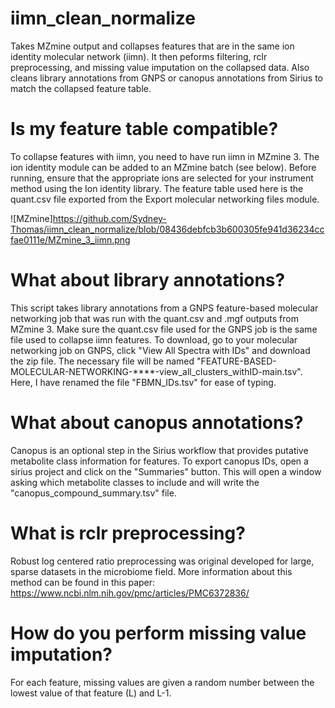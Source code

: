 # iimn_clean_normalize
Takes MZmine output and collapses features that are in the same ion identity molecular network (iimn). It then peforms filtering, rclr preprocessing, and missing value imputation on the collapsed data. Also cleans library annotations from GNPS or canopus annotations from Sirius to match the collapsed feature table.

# Is my feature table compatible? 
To collapse features with iimn, you need to have run iimn in MZmine 3. The ion identity module can be added to an MZmine batch (see below). Before running, ensure that the appropriate ions are selected for your instrument method using the Ion identity library. The feature table used here is the quant.csv file exported from the Export molecular networking files module.

![MZmine]https://github.com/Sydney-Thomas/iimn_clean_normalize/blob/08436debfcb3b600305fe941d36234ccfae0111e/MZmine_3_iimn.png

# What about library annotations?
This script takes library annotations from a GNPS feature-based molecular networking job that was run with the quant.csv and .mgf outputs from MZmine 3. Make sure the quant.csv file used for the GNPS job is the same file used to collapse iimn features. To download, go to your molecular networking job on GNPS, click "View All Spectra with IDs" and download the zip file. The necessary file will be named "FEATURE-BASED-MOLECULAR-NETWORKING-****-view_all_clusters_withID-main.tsv". Here, I have renamed the file "FBMN_IDs.tsv" for ease of typing. 

# What about canopus annotations? 
Canopus is an optional step in the Sirius workflow that provides putative metabolite class information for features. To export canopus IDs, open a sirius project and click on the "Summaries" button. This will open a window asking which metabolite classes to include and will write the "canopus_compound_summary.tsv" file.

# What is rclr preprocessing?
Robust log centered ratio preprocessing was original developed for large, sparse datasets in the microbiome field. More information about this method can be found in this paper: https://www.ncbi.nlm.nih.gov/pmc/articles/PMC6372836/

# How do you perform missing value imputation?
For each feature, missing values are given a random number between the lowest value of that feature (L) and L-1. 
